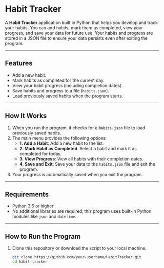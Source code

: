 # **Habit Tracker**

A **Habit Tracker** application built in Python that helps you develop and track your habits. You can add habits, mark them as completed, view your progress, and save your data for future use. Your habits and progress are stored in a JSON file to ensure your data persists even after exiting the program.

---

## **Features**
- Add a new habit.
- Mark habits as completed for the current day.
- View your habit progress (including completion dates).
- Save habits and progress to a file (`habits.json`).
- Load previously saved habits when the program starts.

---

## **How It Works**
1. When you run the program, it checks for a `habits.json` file to load previously saved habits.
2. The main menu provides the following options:
   - **1. Add a Habit**: Add a new habit to the list.
   - **2. Mark Habit as Completed**: Select a habit and mark it as completed for today.
   - **3. View Progress**: View all habits with their completion dates.
   - **4. Save and Exit**: Save your data to the `habits.json` file and exit the program.
3. Your progress is automatically saved when you exit the program.

---

## **Requirements**
- Python 3.6 or higher
- No additional libraries are required; this program uses built-in Python modules like `json` and `datetime`.

---

## **How to Run the Program**
1. Clone this repository or download the script to your local machine.
   ```bash
   git clone https://github.com/your-username/HabitTracker.git
   cd habit-tracker
